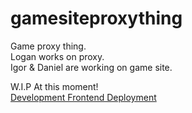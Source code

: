 # gamesiteproxything
Game proxy thing.  
Logan works on proxy.  
Igor & Daniel are working on game site.  


W.I.P At this moment!  
[Development Frontend Deployment]([https://gopher-psi.vercel.app/](https://gophercalander.vercel.app/))
